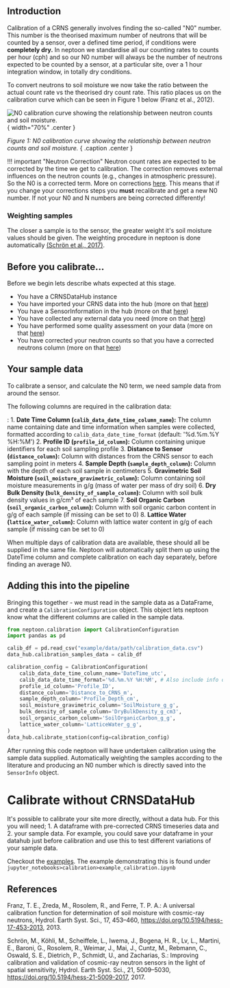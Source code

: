 ## Introduction

Calibration of a CRNS generally involves finding the so-called "N0" number. This number is the theorised maximum number of neutrons that will be counted by a sensor, over a defined time period, if conditions were **completely dry.** In neptoon we standardise all our counting rates to counts per hour (cph) and so our N0 number will always be the number of neutrons expected to be counted by a sensor, at a particular site, over a 1 hour integration window, in totally dry conditions. 

To convert neutrons to soil moisture we now take the ratio between the actual count rate vs the theorised dry count rate. This ratio places us on the calibration curve which can be seen in Figure 1 below (Franz et al., 2012). 


![N0 calibration curve showing the relationship between neutron counts and soil moisture.](/assets/N0-calib-curve.png){ width="70%" .center }

*Figure 1: N0 calibration curve showing the relationship between neutron counts and soil moisture.*
{ .caption .center }

!!! important "Neutron Correction"
	Neutron count rates are expected to be corrected by the time we get to calibration. The correction removes external influences on the neutron counts (e.g., changes in atmospheric pressure). So the N0 is a corrected term. More on corrections [here](choosing-corrections.md). This means that if you change your corrections steps you **must** recalibrate and get a new N0 number. If not your N0 and N numbers are being corrected differently!

### Weighting samples

The closer a sample is to the sensor, the greater weight it's soil moisture values should be given. The weighting procedure in neptoon is done automatically [(Schrön et al., 2017)](https://doi.org/10.5194/hess-21-5009-2017).

## Before you calibrate...

Before we begin lets describe whats expected at this stage. 

- You have a CRNSDataHub instance
- You have imported your CRNS data into the hub (more on that [here](importing-data.md))
- You have a SensorInformation in the hub (more on that [here](key-site-information.md))
- You have collected any external data you need (more on that [here](external-data.md))
- You have performed some quality assessment on your data (more on that [here](data-quality-checks.md))
- You have corrected your neutron counts so that you have a corrected neutrons column (more on that [here](choosing-corrections.md))

## Your sample data 

To calibrate a sensor, and calculate the N0 term, we need sample data from around the sensor.

The following columns are required in the calibration data:

: 1. **Date Time Column (`calib_data_date_time_column_name`):** The column name containing date and time information when samples were collected, formatted according to `calib_data_date_time_format` (default: '%d.%m.%Y %H:%M')
2. **Profile ID (`profile_id_column`):** Column containing unique identifiers for each soil sampling profile
3. **Distance to Sensor (`distance_column`):** Column with distances from the CRNS sensor to each sampling point in meters
4. **Sample Depth (`sample_depth_column`):** Column with the depth of each soil sample in centimeters
5. **Gravimetric Soil Moisture (`soil_moisture_gravimetric_column`):** Column containing soil moisture measurements in g/g (mass of water per mass of dry soil)
6. **Dry Bulk Density (`bulk_density_of_sample_column`):** Column with soil bulk density values in g/cm³ of each sample
7. **Soil Organic Carbon (`soil_organic_carbon_column`):** Column with soil organic carbon content in g/g of each sample (if missing can be set to 0)
8. **Lattice Water (`lattice_water_column`):** Column with lattice water content in g/g of each sample (if missing can be set to 0)

When multiple days of calibration data are available, these should all be supplied in the same file. Neptoon will automatically split them up using the DateTime column and complete calibration on each day separately, before finding an average N0.

## Adding this into the pipeline

Bringing this together - we must read in the sample data as a DataFrame, and create a `CalibrationConfiguration` object. This object lets neptoon know what the different columns are called in the sample data.

```python
from neptoon.calibration import CalibrationConfiguration
import pandas as pd

calib_df = pd.read_csv("example/data/path/calibration_data.csv")
data_hub.calibration_samples_data = calib_df

calibration_config = CalibrationConfiguration(
    calib_data_date_time_column_name='DateTime_utc',
    calib_data_date_time_format='%d.%m.%Y %H:%M', # Also include info on datetime format
    profile_id_column='Profile_ID',
    distance_column='Distance_to_CRNS_m',
    sample_depth_column='Profile_Depth_cm',
    soil_moisture_gravimetric_column='SoilMoisture_g_g',
    bulk_density_of_sample_column='DryBulkDensity_g_cm3',
    soil_organic_carbon_column='SoilOrganicCarbon_g_g',
    lattice_water_column='LatticeWater_g_g',
)
data_hub.calibrate_station(config=calibration_config)
```

After running this code neptoon will have undertaken calibration using the sample data supplied. Automatically weighting the samples according to the literature and producing an N0 number which is directly saved into the `SensorInfo` object. 

# Calibrate without CRNSDataHub

It's possible to calibrate your site more directly, without a data hub. For this you will need; 1. A dataframe with pre-corrected CRNS timeseries data and 2. your sample data. For example, you could save your dataframe in your datahub just before calibration and use this to test different variations of your sample data.

Checkout the [examples](neptoon-examples.md). The example demonstrating this is found under `jupyter_notebooks>calibration>example_calibration.ipynb`


## References

Franz, T. E., Zreda, M., Rosolem, R., and Ferre, T. P. A.: A universal calibration function for determination of soil moisture with cosmic-ray neutrons, Hydrol. Earth Syst. Sci., 17, 453–460, https://doi.org/10.5194/hess-17-453-2013, 2013. 

 Schrön, M., Köhli, M., Scheiffele, L., Iwema, J., Bogena, H. R., Lv, L., Martini, E., Baroni, G., Rosolem, R., Weimar, J., Mai, J., Cuntz, M., Rebmann, C., Oswald, S. E., Dietrich, P., Schmidt, U., and Zacharias, S.: Improving calibration and validation of cosmic-ray neutron sensors in the light of spatial sensitivity, Hydrol. Earth Syst. Sci., 21, 5009–5030, https://doi.org/10.5194/hess-21-5009-2017, 2017. 